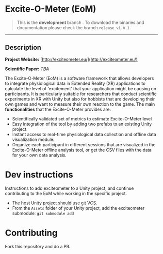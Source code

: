 # Excite-O-Meter (EoM)

> This is the **development** branch . To download the binaries and documentation please check the branch `release_v1.0.1`

---

## Description

**Project Website:** [http://exciteometer.eu/](http://exciteometer.eu/)

**Scientific Paper:** *TBA*

The Excite-O-Meter (EoM) is a software framework that allows developers to integrate physiological data in Extended Reality (XR) applications to calculate the level of 'excitement' that your application might be causing on participants. It is particularly suitable for researchers that conduct scientific experiments in XR with Unity but also for hobbists that are developing their own games and want to measure their own reaction to the game. The main **functionalities** that the Excite-O-Meter provides are:

- Scientifically validated set of metrics to estimate Excite-O-Meter level
- Easy integration of the tool by adding two prefabs to an existing Unity project.
- Instant access to real-time physiological data collection and offline data visualization module.
- Organize each participant in different sessions that are visualized in the Excite-O-Meter offline analysis tool, or get the CSV files with the data for your own data analysis.

# Dev instructions

Instructions to add exciteometer to a Unity project, and continue contributing to the EoM while working in the specific project.

- The host Unity project should use git VCS.
- From the `Assets` folder of your Unity project, add the exciteometer submodule: `git submodule add `

# Contributing

Fork this repository and do a PR.